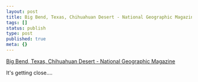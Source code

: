 ```yaml
---
layout: post
title: Big Bend, Texas, Chihuahuan Desert - National Geographic Magazine
tags: []
status: publish
type: post
published: true
meta: {}
---
```

[Big Bend, Texas, Chihuahuan Desert - National Geographic Magazine](http://www7.nationalgeographic.com/ngm/0702/feature2/index.html)

It's getting close....
